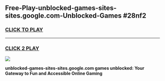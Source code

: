 
## Free-Play-unblocked-games-sites-sites.google.com-Unblocked-Games #28nf2
<h3>
<a href="https://news.freeplayer.one?title=unblocked-games-sites-sites.google.com&ref=8M">CLICK TO PLAY</a></h3>
<hr>

<h3>
<a href="https://news.freeplayer.one?title=unblocked-games-sites-sites.google.com&ref=8M">CLICK 2 PLAY</a>
  
</h3>

<a href="https://news.freeplayer.one?title=unblocked-games-sites-sites.google.com&ref=8M"><img src="https://clearcache.store/games.png"></a>


**unblocked-games-sites-sites.google.com games unblocked: Your Gateway to Fun and Accessible Online Gaming**
